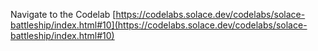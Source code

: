 Navigate to the Codelab [https://codelabs.solace.dev/codelabs/solace-battleship/index.html#10](https://codelabs.solace.dev/codelabs/solace-battleship/index.html#10)
